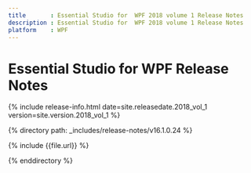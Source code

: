 ```yaml
---
title       : Essential Studio for  WPF 2018 volume 1 Release Notes
description : Essential Studio for  WPF 2018 volume 1 Release Notes
platform    : WPF
---
```


# Essential Studio for  WPF Release Notes 

{% include release-info.html date=site.releasedate.2018_vol_1 version=site.version.2018_vol_1 %} 

{% directory path: _includes/release-notes/v16.1.0.24 %}

{% include {{file.url}} %}

{% enddirectory %}